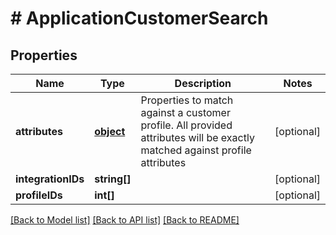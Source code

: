 # # ApplicationCustomerSearch

## Properties

Name | Type | Description | Notes
------------ | ------------- | ------------- | -------------
**attributes** | [**object**](.md) | Properties to match against a customer profile. All provided attributes will be exactly matched against profile attributes | [optional] 
**integrationIDs** | **string[]** |  | [optional] 
**profileIDs** | **int[]** |  | [optional] 

[[Back to Model list]](../../README.md#documentation-for-models) [[Back to API list]](../../README.md#documentation-for-api-endpoints) [[Back to README]](../../README.md)


